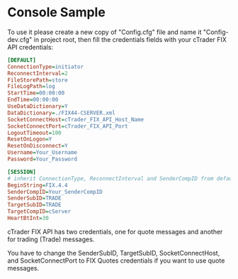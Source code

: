 ﻿# Console Sample

To use it please create a new copy of "Config.cfg" file and name it "Config-dev.cfg" in project root, then fill the credentials fields with your cTrader FIX API credentials:

```INI
[DEFAULT]
ConnectionType=initiator
ReconnectInterval=2
FileStorePath=store
FileLogPath=log
StartTime=00:00:00
EndTime=00:00:00
UseDataDictionary=Y
DataDictionary=./FIX44-CSERVER.xml
SocketConnectHost=cTrader_FIX_API_Host_Name
SocketConnectPort=cTrader_FIX_API_Port
LogoutTimeout=100
ResetOnLogon=Y
ResetOnDisconnect=Y
Username=Your_Username
Password=Your_Password

[SESSION]
# inherit ConnectionType, ReconnectInterval and SenderCompID from default
BeginString=FIX.4.4
SenderCompID=Your_SenderCompID
SenderSubID=TRADE
TargetSubID=TRADE
TargetCompID=cServer
HeartBtInt=30 
```

cTrader FIX API has two credentials, one for quote messages and another for trading (Trade) messages.

You have to change the SenderSubID, TargetSubID, SocketConnectHost, and SocketConnectPort to FIX Quotes credentials if you want to use quote messages.